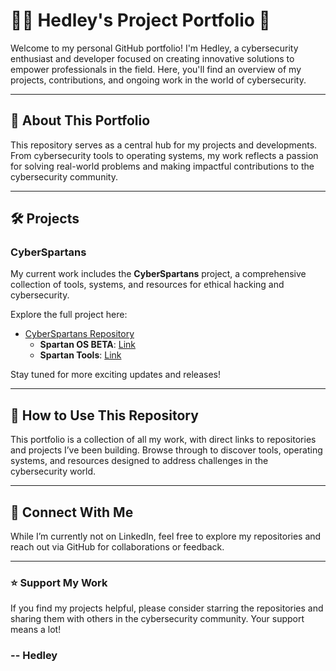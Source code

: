 # 👨‍💻 Hedley's Project Portfolio 🌟

Welcome to my personal GitHub portfolio! I'm Hedley, a cybersecurity enthusiast and developer focused on creating innovative solutions to empower professionals in the field. Here, you'll find an overview of my projects, contributions, and ongoing work in the world of cybersecurity.

---

## 🚀 About This Portfolio  
This repository serves as a central hub for my projects and developments. From cybersecurity tools to operating systems, my work reflects a passion for solving real-world problems and making impactful contributions to the cybersecurity community.

---

## 🛠️ Projects  
### **CyberSpartans**  
My current work includes the **CyberSpartans** project, a comprehensive collection of tools, systems, and resources for ethical hacking and cybersecurity.  

Explore the full project here:  
- [CyberSpartans Repository](https://github.com/Hedleys-Projects/cyberspartans)  
   - **Spartan OS BETA**: [Link](https://github.com/Hedleys-Projects/cyberspartans/tree/SpartanOS-BETA-Version-1.0.13)  
   - **Spartan Tools**: [Link](https://github.com/Hedleys-Projects/cyberspartans/tree/Tools)  

Stay tuned for more exciting updates and releases!  

---

## 📂 How to Use This Repository  
This portfolio is a collection of all my work, with direct links to repositories and projects I’ve been building. Browse through to discover tools, operating systems, and resources designed to address challenges in the cybersecurity world.  

---

## 🌟 Connect With Me  
While I’m currently not on LinkedIn, feel free to explore my repositories and reach out via GitHub for collaborations or feedback.

---

### ⭐️ Support My Work  
If you find my projects helpful, please consider starring the repositories and sharing them with others in the cybersecurity community. Your support means a lot!  


### -- Hedley
